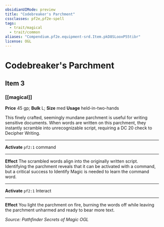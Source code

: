 ```yaml
---
obsidianUIMode: preview
title: "Codebreaker's Parchment"
cssclasses: pf2e,pf2e-spell
tags:
  - trait/magical
  - trait/common
aliases: "Compendium.pf2e.equipment-srd.Item.pkD8SLooxP55tibr"
license: OGL
---
```

# Codebreaker's Parchment
## Item 3
### [[magical]]


**Price** 45 gp; 
**Bulk** L; **Size** med
**Usage** held-in-two-hands

This finely crafted, seemingly mundane parchment is useful for writing sensitive documents. When words are written on this parchment, they instantly scramble into unrecognizable script, requiring a DC 20 check to Decipher Writing.

* * *

**Activate** `pf2:1` command

* * *

**Effect** The scrambled words align into the originally written script. Identifying the parchment reveals that it can be activated with a command, but a critical success to Identify Magic is needed to learn the command word.

* * *

**Activate** `pf2:1` Interact

* * *

**Effect** You light the parchment on fire, burning the words off while leaving the parchment unharmed and ready to bear more text.

*Source: Pathfinder Secrets of Magic*
*OGL*
